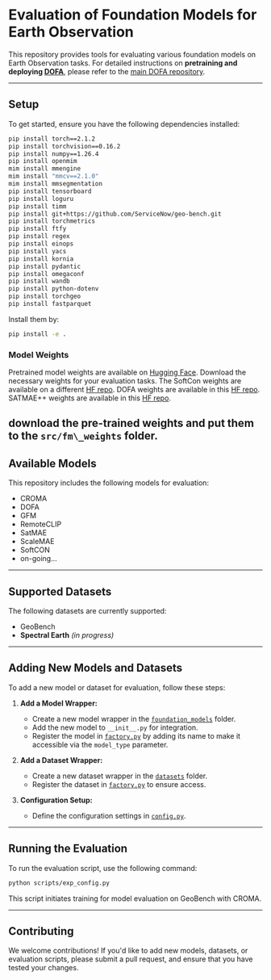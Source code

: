 # Evaluation of Foundation Models for Earth Observation

This repository provides tools for evaluating various foundation models on Earth Observation tasks. For detailed instructions on **pretraining and deploying [DOFA](https://arxiv.org/abs/2403.15356)**, please refer to the [main DOFA repository](https://github.com/zhu-xlab/DOFA).

---

## Setup

To get started, ensure you have the following dependencies installed:

```bash
pip install torch==2.1.2
pip install torchvision==0.16.2
pip install numpy==1.26.4
pip install openmim
mim install mmengine
mim install "mmcv==2.1.0"
mim install mmsegmentation
pip install tensorboard
pip install loguru
pip install timm
pip install git+https://github.com/ServiceNow/geo-bench.git
pip install torchmetrics
pip install ftfy
pip install regex
pip install einops
pip install yacs
pip install kornia
pip install pydantic
pip install omegaconf
pip install wandb
pip install python-dotenv
pip install torchgeo
pip install fastparquet
```

Install them by:

```bash
pip install -e .
```

### Model Weights
Pretrained model weights are available on [Hugging Face](https://huggingface.co/XShadow/GeoFMs). Download the necessary weights for your evaluation tasks.
The SoftCon weights are available on a different [HF repo](https://huggingface.co/wangyi111/softcon).
DOFA weights are available in this [HF repo](https://huggingface.co/XShadow/DOFA).
SATMAE++ weights are available in this [HF repo](https://huggingface.co/mubashir04/checkpoint_ViT-L_pretrain_fmow_sentinel).

download the pre-trained weights and put them to the `src/fm\_weights` folder.
---

## Available Models

This repository includes the following models for evaluation:

- CROMA
- DOFA
- GFM
- RemoteCLIP
- SatMAE
- ScaleMAE
- SoftCON
- on-going...

---

## Supported Datasets

The following datasets are currently supported:

- GeoBench
- **Spectral Earth** *(in progress)*

---

## Adding New Models and Datasets

To add a new model or dataset for evaluation, follow these steps:

1. **Add a Model Wrapper:**
   - Create a new model wrapper in the [`foundation_models`](foundation_models) folder.
   - Add the new model to `__init__.py` for integration.
   - Register the model in [`factory.py`](factory.py) by adding its name to make it accessible via the `model_type` parameter.

2. **Add a Dataset Wrapper:**
   - Create a new dataset wrapper in the [`datasets`](datasets) folder.
   - Register the dataset in [`factory.py`](factory.py) to ensure access.
   
3. **Configuration Setup:**
   - Define the configuration settings in [`config.py`](util/config.py).

---

## Running the Evaluation

To run the evaluation script, use the following command:

```bash
python scripts/exp_config.py
```

This script initiates training for model evaluation on GeoBench with CROMA.

---

## Contributing

We welcome contributions! If you'd like to add new models, datasets, or evaluation scripts, please submit a pull request, and ensure that you have tested your changes.
